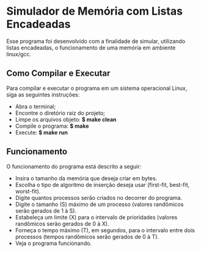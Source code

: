 # Simulador de Memória com Listas Encadeadas

Esse programa foi desenvolvido com a finalidade de simular, utilizando listas encadeadas, o funcionamento de uma memória em ambiente linux/gcc.

## Como Compilar e Executar

Para compilar e executar o programa em um sistema operacional Linux, siga as seguintes instruções:

* Abra o terminal;
* Encontre o diretório raiz do projeto;
* Limpe os arquivos objeto:
	**$ make clean** 
* Compile o programa: 
	**$ make**
* Execute:
	**$ make run**

## Funcionamento

O funcionamento do programa está descrito a seguir:

* Insira o tamanho da memória que deseja criar em bytes.
* Escolha o tipo de algoritmo de inserção deseja usar (first-fit, best-fit, worst-fit).
* Digite quantos processos serão criados no decorrer do programa.
* Digite o tamanho (S) máximo de um processo (valores randômicos serão gerados de 1 à S).
* Estabeleça um limite (X) para o intervalo de prioridades (valores randômicos serão gerados de 0 à X).
* Forneça o tempo máximo (T), em segundos, para o intervalo entre dois processos (tempos randômicos serão gerados de 0 à T).
* Veja o programa funcionando. 

